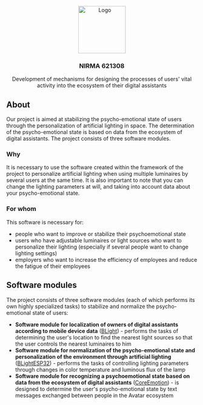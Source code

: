 <div id="top"></div>

<!-- PROJECT LOGO -->
<br />
<div align="center">
  <img src="https://cdn-icons-png.flaticon.com/512/1998/1998161.png" alt="Logo" width="125" height="125">

<h3 align="center">NIRMA 621308</h3>

  <p align="center">
    Development of mechanisms for designing the processes of users' vital activity into the ecosystem of their digital assistants
  </p>
</div>

## About
Our project is aimed at stabilizing the psycho-emotional state of users through the personalization of artificial lighting in space. The determination of the psycho-emotional state is based on data from the ecosystem of digital assistants. The project consists of three software modules.

### Why
It is necessary to use the software created within the framework of the project to personalize artificial lighting when using multiple luminaires by several users at the same time. It is also important to note that you can change the lighting parameters at will, and taking into account data about your psycho-emotional state.

### For whom
This software is necessary for:
- people who want to improve or stabilize their psychoemotional state
- users who have adjustable luminaires or light sources who want to personalize their lighting (especially if several people want to change lighting settings)
- employers who want to increase the efficiency of employees and reduce the fatigue of their employees

## Software modules
The project consists of three software modules (each of which performs its own highly specialized tasks) to stabilize and normalize the psycho-emotional state of users:
- **Software module for localization of owners of digital assistants according to mobile device data** ([BLight](https://github.com/AndrewLaptev/ble_light_mobile)) - performs the tasks of determining the user's location to find the nearest light sources so that the user controls the nearest luminaires to him
- **Software module for normalization of the psycho-emotional state and personalization of the environment through artificial lighting** ([BLightESP32](https://github.com/AndrewLaptev/ble_light_esp32)) - performs the tasks of controlling lighting parameters through changes in color temperature and luminous flux of the lamp
- **Software module for recognizing a psychoemotional state based on data from the ecosystem of digital assistants** ([CoreEmotion](https://github.com/TimurSamigulin/core-emotion)) - is designed to determine the user's psycho-emotional state by text messages exchanged between people in the Avatar ecosystem
